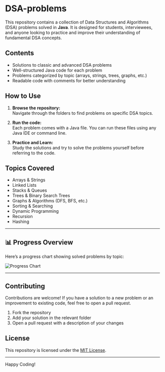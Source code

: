 # DSA-problems

This repository contains a collection of Data Structures and Algorithms (DSA) problems solved in **Java**. It is designed for students, interviewees, and anyone looking to practice and improve their understanding of fundamental DSA concepts.

## Contents

- Solutions to classic and advanced DSA problems
- Well-structured Java code for each problem
- Problems categorized by topic (arrays, strings, trees, graphs, etc.)
- Readable code with comments for better understanding

## How to Use

1. **Browse the repository:**  
   Navigate through the folders to find problems on specific DSA topics.

2. **Run the code:**  
   Each problem comes with a Java file. You can run these files using any Java IDE or command line.

3. **Practice and Learn:**  
   Study the solutions and try to solve the problems yourself before referring to the code.

## Topics Covered

- Arrays & Strings
- Linked Lists
- Stacks & Queues
- Trees & Binary Search Trees
- Graphs & Algorithms (DFS, BFS, etc.)
- Sorting & Searching
- Dynamic Programming
- Recursion
- Hashing

---

## 📊 Progress Overview  

Here’s a progress chart showing solved problems by topic:  

<!--chart-start-->
![Progress Chart](https://quickchart.io/chart?c=%7B%22type%22%3A%22pie%22%2C%22data%22%3A%7B%22labels%22%3A%5B%22Arrays%20%26%20Strings%22%2C%22Linked%20Lists%22%2C%22Stacks%20%26%20Queues%22%2C%22Trees%20%26%20BST%22%2C%22Graphs%22%2C%22DP%22%2C%22Hashing%22%5D%2C%22datasets%22%3A%5B%7B%22data%22%3A%5B12%2C8%2C5%2C7%2C4%2C3%2C6%5D%2C%22backgroundColor%22%3A%5B%22%236D28D9%22%2C%22%237C3AED%22%2C%22%238B5CF6%22%2C%22%23A78BFA%22%2C%22%23C4B5FD%22%2C%22%23DDD6FE%22%2C%22E9D5FF%22%5D%2C%22borderColor%22%3A%22%231F1F1F%22%2C%22borderWidth%22%3A2%7D%5D%7D%2C%22options%22%3A%7B%22plugins%22%3A%7B%22legend%22%3A%7B%22position%22%3A%22bottom%22%2C%22labels%22%3A%7B%22color%22%3A%22%23E5E7EB%22%2C%22font%22%3A%7B%22size%22%3A14%2C%22weight%22%3A%22bold%22%7D%7D%7D%2C%22title%22%3A%7B%22display%22%3Atrue%2C%22text%22%3A%22DSA%20Topics%20Solved%20Progress%22%2C%22color%22%3A%22%23E5E7EB%22%2C%22font%22%3A%7B%22size%22%3A18%2C%22weight%22%3A%22bold%22%7D%7D%7D%7D%2C%22backgroundColor%22%3A%22%231F1F1F%22%7D)
<!--chart-end-->

---

## Contributing

Contributions are welcome! If you have a solution to a new problem or an improvement to existing code, feel free to open a pull request.

1. Fork the repository
2. Add your solution in the relevant folder
3. Open a pull request with a description of your changes

## License

This repository is licensed under the [MIT License](LICENSE).

---

Happy Coding!
